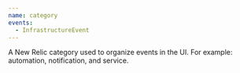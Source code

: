 ```yaml
---
name: category
events:
  - InfrastructureEvent
---
```


A New Relic category used to organize events in the UI. For example: automation, notification, and service.